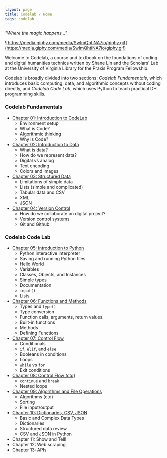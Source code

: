 ```yaml
---
layout: page
title: Codelab / Home
tags: codelab
---
```


*"Where the magic happens..."*

![https://media.giphy.com/media/SwImQhtiNA7io/giphy.gif](https://media.giphy.com/media/SwImQhtiNA7io/giphy.gif)

Welcome to Codelab, a course and textbook on the foundations of coding and digital humanities technics written by Shane Lin and the Scholars' Lab at the University of Virginia Library for the Praxis Program Fellowship.

Codelab is broadly divided into two sections: _Codelab Fundamentals_, which introduces basic computing, data, and algorithmic concepts without coding directly, and _Codelab Code Lab_, which uses Python to teach practical DH programming skills.

### Codelab Fundamentals
* [Chapter 01: Introduction to CodeLab](Chapter01/README.md)
  * Environment setup
  * What is Code?
  * Algorithmic thinking
  * Why is Code?
* [Chapter 02: Introduction to Data](Chapter02/README.md)
  * What is data?
  * How do we represent data?
  * Digital vs analog
  * Text encoding
  * Colors and images
* [Chapter 03: Structured Data](Chapter03/README.md)
  * Limitations of simple data
  * Lists (simple and complicated)
  * Tabular data and CSV
  * XML
  * JSON
* [Chapter 04: Version Control](Chapter04/README.md)
  * How do we collaborate on digital project?
  * Version control systems
  * Git and Github

### Codelab Code Lab
* [Chapter 05: Introduction to Python](Chapter05/)
  * Python interactive interpreter
  * Saving and running Python files
  * Hello World
  * Variables
  * Classes, Objects, and Instances
  * Simple types
  * Documentation
  * `input()`
  * Lists
* [Chapter 06: Functions and Methods](Chapter06/)
  * Types and `type()`
  * Type conversion
  * Function calls, arguments, return values.
  * Built-in functions
  * Methods
  * Defining Functions
* [Chapter 07: Control Flow](Chapter07/README.md)
  * Conditionals
  * `if`, `elif`, and `else`
  * Booleans in conditions
  * Loops
  * `while` vs `for`
  * Exit conditions 
* [Chapter 08: Control Flow (ctd)](Chapter08/README.md)
  * `continue` and `break`
  * Nested loops
* [Chapter 09: Algorithms and File Operations](Chapter09/README.md)
  * Algorithms (ctd)
  * Sorting
  * File input/output
* [Chapter 10: Dictionaries, CSV, JSON](Chapter10/README.md)
  * Basic and Complex Data Types
  * Dictionaries
  * Structured data review
  * CSV and JSON in Python
* Chapter 11: Show and Tell!
* Chapter 12: Web scraping
* Chapter 13: APIs